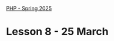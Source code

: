 [PHP - Spring 2025](https://github.com/arturomorarioja-kea/WD_PHP_F25/blob/main/README.md)

# Lesson 8 - 25 March

[--> THEY SHOULD INSTALL COMPOSER BEFOREHAND]: #

[--> git clone https://github.com/arturomorarioja/php_unit_test_sample.git - use it to illustrate why unit tests]: #
[--> git clone https://github.com/arturomorarioja/php_order_calculator]: #
[--> git clone https://github.com/arturomorarioja/php_order_calculator_unit_tests]: #
[--> download PHPUnit slides]: #
[--> Two companies I visited use PHP]: #

[--> Mailer + signup/login demo]: #
[--> Composer demo with fakerphp/faker]: #
[--> UT start with the ut sample only with AAA, then sum (different asserts), then data providers in the ut sample, then data providers and exceptions in the length converter]: #
[--> Data providers from PHPUnit 9.5 to 11.5: besides #DataProvider('name') instead of the JavaDoc, remember the use at the top]: #
[--> Deployment!!!]: #

[## In-class exercise]: #
[Write unit tests for the Order Calculator(https://github.com/arturomorarioja/php_order_calculator)]: #

[## Homework]: #
[Check out the slide decks **Composer**, **Introduction to Unit Testing**, and **PHPUnit**]: #
[Check out these code samples:]: #
[- PHPUnit:]: #
[  - Sum(https://github.com/arturomorarioja/php_sum_unit_tests)]: #
[  - Length converter(https://github.com/arturomorarioja/php_length_converter_unit_tests)]: #
[  - HTML 2 Markdown(https://github.com/arturomorarioja/php_markdown_to_html)]: #
[- Films REST API(https://github.com/arturomorarioja/php_films_rest_api)]: #
[- Mailer(https://github.com/arturomorarioja/php_mailer)]: #
[- Sign up and log in with email validation(https://github.com/arturomorarioja/php_signup_login)]: #

[### Exercises]: #
[- Write better unit tests for the HTML 2 Markdown application so that they catch errors]: #

[--> Next week]: #
[--> HTML 2 Markdown solution: https://github.com/arturomorarioja/php_markdown_to_html_unit_tests]: #
